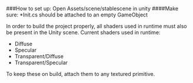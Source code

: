 ###How to set up:
Open Assets/scene/stablescene in unity
####Make sure:
*Init.cs should be attached to an empty GameObject

In order to build the project properly, all shaders used in 
runtime must also be present in the Unity scene. 
Current shaders used in runtime: 
* Diffuse
* Specular
* Transparent/Diffuse
* Transparent/Specular

To keep these on build, attach them to any textured primitive.
